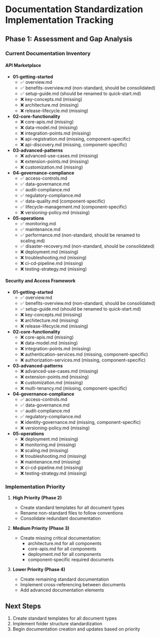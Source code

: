 # Documentation Standardization Implementation Tracking

## Phase 1: Assessment and Gap Analysis

### Current Documentation Inventory

#### API Marketplace
- **01-getting-started**
  - ✅ overview.md
  - ✅ benefits-overview.md (non-standard, should be consolidated)
  - ✅ setup-guide.md (should be renamed to quick-start.md)
  - ❌ key-concepts.md (missing)
  - ❌ architecture.md (missing)
  - ❌ release-lifecycle.md (missing)
- **02-core-functionality**
  - ❌ core-apis.md (missing)
  - ❌ data-model.md (missing)
  - ❌ integration-points.md (missing)
  - ❌ api-registration.md (missing, component-specific)
  - ❌ api-discovery.md (missing, component-specific)
- **03-advanced-patterns**
  - ❌ advanced-use-cases.md (missing)
  - ❌ extension-points.md (missing)
  - ❌ customization.md (missing)
- **04-governance-compliance**
  - ✅ access-controls.md
  - ✅ data-governance.md
  - ✅ audit-compliance.md
  - ✅ regulatory-compliance.md
  - ✅ data-quality.md (component-specific)
  - ✅ lifecycle-management.md (component-specific)
  - ❌ versioning-policy.md (missing)
- **05-operations**
  - ✅ monitoring.md
  - ✅ maintenance.md
  - ✅ performance.md (non-standard, should be renamed to scaling.md)
  - ✅ disaster-recovery.md (non-standard, should be consolidated)
  - ❌ deployment.md (missing)
  - ❌ troubleshooting.md (missing)
  - ❌ ci-cd-pipeline.md (missing)
  - ❌ testing-strategy.md (missing)

#### Security and Access Framework
- **01-getting-started**
  - ✅ overview.md
  - ✅ benefits-overview.md (non-standard, should be consolidated)
  - ✅ setup-guide.md (should be renamed to quick-start.md)
  - ❌ key-concepts.md (missing)
  - ❌ architecture.md (missing)
  - ❌ release-lifecycle.md (missing)
- **02-core-functionality**
  - ❌ core-apis.md (missing)
  - ❌ data-model.md (missing)
  - ❌ integration-points.md (missing)
  - ❌ authentication-services.md (missing, component-specific)
  - ❌ authorization-services.md (missing, component-specific)
- **03-advanced-patterns**
  - ❌ advanced-use-cases.md (missing)
  - ❌ extension-points.md (missing)
  - ❌ customization.md (missing)
  - ❌ multi-tenancy.md (missing, component-specific)
- **04-governance-compliance**
  - ✅ access-controls.md
  - ✅ data-governance.md
  - ✅ audit-compliance.md
  - ✅ regulatory-compliance.md
  - ❌ identity-governance.md (missing, component-specific)
  - ❌ versioning-policy.md (missing)
- **05-operations**
  - ❌ deployment.md (missing)
  - ❌ monitoring.md (missing)
  - ❌ scaling.md (missing)
  - ❌ troubleshooting.md (missing)
  - ❌ maintenance.md (missing)
  - ❌ ci-cd-pipeline.md (missing)
  - ❌ testing-strategy.md (missing)

### Implementation Priority

1. **High Priority (Phase 2)**
   - Create standard templates for all document types
   - Rename non-standard files to follow conventions
   - Consolidate redundant documentation

2. **Medium Priority (Phase 3)**
   - Create missing critical documentation:
     - architecture.md for all components
     - core-apis.md for all components
     - deployment.md for all components
     - component-specific required documents

3. **Lower Priority (Phase 4)**
   - Create remaining standard documentation
   - Implement cross-referencing between documents
   - Add advanced documentation elements

## Next Steps

1. Create standard templates for all document types
2. Implement folder structure standardization
3. Begin documentation creation and updates based on priority
